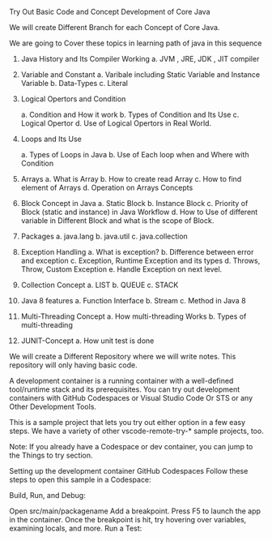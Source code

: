 Try Out Basic Code and Concept Development of Core Java

We will create Different Branch for each Concept of  Core Java. 

We are going to Cover these topics in learning path of java in this sequence 

1. Java History and Its Compiler Working
   a. JVM , JRE, JDK , JIT compiler

2. Variable and Constant
   a. Varibale including Static Variable and Instance Variable
   b. Data-Types
   c. Literal

3. Logical Opertors and Condition

   a. Condition and How it work
   b. Types of Condition and Its Use
   c. Logical Opertor
   d. Use of Logical Opertors in Real World.

4. Loops and Its Use

   a. Types of Loops in Java
   b. Use of Each loop when and Where with Condition

5. Arrays
   a. What is Array
   b. How to create read Array
   c. How to find element of Arrays
   d. Operation on Arrays Concepts

6. Block Concept in Java
   a. Static Block
   b. Instance Block
   c. Priority of Block (static and instance) in Java Workflow
   d. How to Use of different variable in Different Block and what is the scope of Block.
 
7. Packages
  a. java.lang
  b. java.util
  c. java.collection   

8. Exception Handling
   a. What is exception?
   b. Difference between error and exception
   c. Exception, Runtime Exception and its types
   d. Throws, Throw, Custom Exception
   e. Handle Exception on next level.

9. Collection Concept
   a. LIST
   b. QUEUE
   c. STACK

10. Java 8 features
    a. Function Interface
    b. Stream
    c. Method in Java 8

11. Multi-Threading Concept
    a. How multi-threading Works
    b. Types of multi-threading

12. JUNIT-Concept
  a. How unit test is done

We will create a Different Repository where we will write notes. This repository will only having basic code.


A development container is a running container with a well-defined tool/runtime stack and its prerequisites. You can try out development containers with GitHub Codespaces or Visual Studio Code Or STS or any Other  Development Tools.

This is a sample project that lets you try out either option in a few easy steps. We have a variety of other vscode-remote-try-* sample projects, too.

Note: If you already have a Codespace or dev container, you can jump to the Things to try section.

Setting up the development container
GitHub Codespaces
Follow these steps to open this sample in a Codespace:

Build, Run, and Debug:

Open src/main/packagename
Add a breakpoint.
Press F5 to launch the app in the container.
Once the breakpoint is hit, try hovering over variables, examining locals, and more.
Run a Test:


